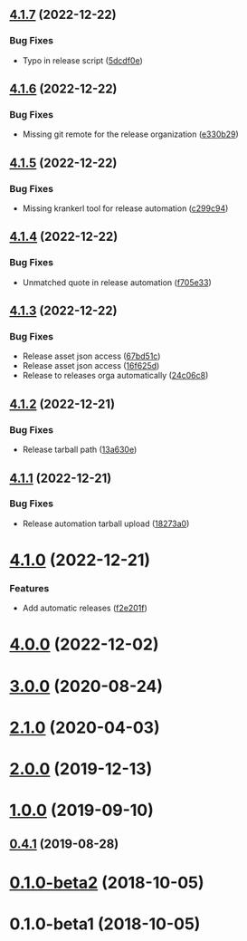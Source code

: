 ## [4.1.7](https://github.com/ChristophWurst/twofactor_admin/compare/v4.1.6...v4.1.7) (2022-12-22)


### Bug Fixes

* Typo in release script ([5dcdf0e](https://github.com/ChristophWurst/twofactor_admin/commit/5dcdf0e41943353b09a2f3128c6064d3c245a245))



## [4.1.6](https://github.com/ChristophWurst/twofactor_admin/compare/v4.1.5...v4.1.6) (2022-12-22)


### Bug Fixes

* Missing git remote for the release organization ([e330b29](https://github.com/ChristophWurst/twofactor_admin/commit/e330b299aadf23b45740753c9a88a21d473a651a))



## [4.1.5](https://github.com/ChristophWurst/twofactor_admin/compare/v4.1.4...v4.1.5) (2022-12-22)


### Bug Fixes

* Missing krankerl tool for release automation ([c299c94](https://github.com/ChristophWurst/twofactor_admin/commit/c299c94a621745d7e0ef4c0082a542a2fccbdf90))



## [4.1.4](https://github.com/ChristophWurst/twofactor_admin/compare/v4.1.3...v4.1.4) (2022-12-22)


### Bug Fixes

* Unmatched quote in release automation ([f705e33](https://github.com/ChristophWurst/twofactor_admin/commit/f705e330bfedc670bbba54535f9bf4f8a3c3a238))



## [4.1.3](https://github.com/ChristophWurst/twofactor_admin/compare/v4.1.2...v4.1.3) (2022-12-22)


### Bug Fixes

* Release asset json access ([67bd51c](https://github.com/ChristophWurst/twofactor_admin/commit/67bd51ca08bf6419fc8e7586e6614d41fd460f05))
* Release asset json access ([16f625d](https://github.com/ChristophWurst/twofactor_admin/commit/16f625d56448a234d803e79745a382b00cac46b0))
* Release to releases orga automatically ([24c06c8](https://github.com/ChristophWurst/twofactor_admin/commit/24c06c8c132977fbb5b8880e6e27e59a5e8003bc))



## [4.1.2](https://github.com/ChristophWurst/twofactor_admin/compare/v4.1.1...v4.1.2) (2022-12-21)


### Bug Fixes

* Release tarball path ([13a630e](https://github.com/ChristophWurst/twofactor_admin/commit/13a630ef435d1eb56922a64b75939f03dcafb9b5))



## [4.1.1](https://github.com/ChristophWurst/twofactor_admin/compare/v4.1.0...v4.1.1) (2022-12-21)


### Bug Fixes

* Release automation tarball upload ([18273a0](https://github.com/ChristophWurst/twofactor_admin/commit/18273a031dc3b8ac84d0427175e939e3a9b0b8d9))



# [4.1.0](https://github.com/ChristophWurst/twofactor_admin/compare/v4.0.0...v4.1.0) (2022-12-21)


### Features

* Add automatic releases ([f2e201f](https://github.com/ChristophWurst/twofactor_admin/commit/f2e201f9fd0eb38fae8e825d069fc5590ac5713a))



# [4.0.0](https://github.com/ChristophWurst/twofactor_admin/compare/v3.2.0...v4.0.0) (2022-12-02)



# [3.0.0](https://github.com/ChristophWurst/twofactor_admin/compare/v2.1.0...v3.0.0) (2020-08-24)



# [2.1.0](https://github.com/ChristophWurst/twofactor_admin/compare/v2.0.0...v2.1.0) (2020-04-03)



# [2.0.0](https://github.com/ChristophWurst/twofactor_admin/compare/v1.0.0...v2.0.0) (2019-12-13)



# [1.0.0](https://github.com/ChristophWurst/twofactor_admin/compare/v0.4.1...v1.0.0) (2019-09-10)



## [0.4.1](https://github.com/ChristophWurst/twofactor_admin/compare/v0.4.0...v0.4.1) (2019-08-28)



# [0.1.0-beta2](https://github.com/ChristophWurst/twofactor_admin/compare/v0.1.0-beta1...v0.1.0-beta2) (2018-10-05)



# 0.1.0-beta1 (2018-10-05)



